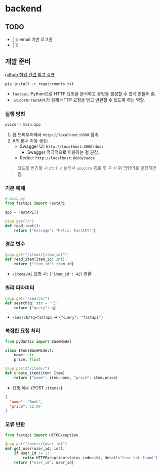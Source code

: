 # backend

## TODO

- [ ]: email 기반 로그인
- [ ]: 

## 개발 준비

[github 협업 관련 참고 링크](https://github.com/Qfourteen/Gamers/blob/main/docs/how_to/%EA%B8%B0%EC%97%AC_%EC%83%81%EC%84%B8.md)

```shell
pip install -r requirements.txt
```

* `fastapi`: Python으로 HTTP 요청을 분석하고 응답을 생성할 수 있게 만들어 줌.
* `uvicorn`: `FastAPI`가 실제 HTTP 요청을 받고 반환할 수 있도록 하는 역할.

### 실행 방법

```bash
uvicorn main:app
```

1. 웹 브라우저에서 `http://localhost:8000` 접속
2. API 문서 자동 생성:
   * Swagger UI: `http://localhost:8000/docs`
     * Swagger 적극적으로 이용하는 걸 권장.
   * Redoc: `http://localhost:8000/redoc`

> 코드를 변경할 시 `ctrl c` 눌러서 `uvicorn` 종료 후, 다시 위 명령어로 실행하면 됨.

### 기본 예제

```python
# main.py
from fastapi import FastAPI

app = FastAPI()

@app.get("/")
def read_root():
    return {"message": "Hello, FastAPI!"}
```

### 경로 변수

```python
@app.get("/items/{item_id}")
def read_item(item_id: int):
    return {"item_id": item_id}
```

* `/items/42` 요청 시: `{"item_id": 42}` 반환

### 쿼리 파라미터

```python
@app.get("/search/")
def search(q: str = ""):
    return {"query": q}
```

* `/search/?q=fastapi` → `{"query": "fastapi"}`

### 복잡한 요청 처리

```python
from pydantic import BaseModel

class Item(BaseModel):
    name: str
    price: float

@app.post("/items/")
def create_item(item: Item):
    return {"name": item.name, "price": item.price}
```

* 요청 예시 (POST `/items/`):

```json
{
  "name": "Book",
  "price": 12.99
}
```

### 오류 반환

```python
from fastapi import HTTPException

@app.get("/users/{user_id}")
def get_user(user_id: int):
    if user_id != 1:
        raise HTTPException(status_code=404, detail="User not found")
    return {"user_id": user_id}
```
